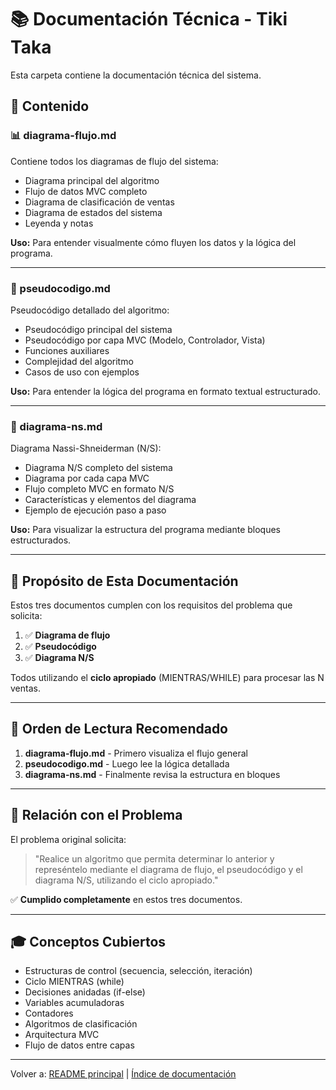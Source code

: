 # 📚 Documentación Técnica - Tiki Taka

Esta carpeta contiene la documentación técnica del sistema.

## 📄 Contenido

### 📊 diagrama-flujo.md
Contiene todos los diagramas de flujo del sistema:
- Diagrama principal del algoritmo
- Flujo de datos MVC completo
- Diagrama de clasificación de ventas
- Diagrama de estados del sistema
- Leyenda y notas

**Uso:** Para entender visualmente cómo fluyen los datos y la lógica del programa.

---

### 📝 pseudocodigo.md
Pseudocódigo detallado del algoritmo:
- Pseudocódigo principal del sistema
- Pseudocódigo por capa MVC (Modelo, Controlador, Vista)
- Funciones auxiliares
- Complejidad del algoritmo
- Casos de uso con ejemplos

**Uso:** Para entender la lógica del programa en formato textual estructurado.

---

### 📐 diagrama-ns.md
Diagrama Nassi-Shneiderman (N/S):
- Diagrama N/S completo del sistema
- Diagrama por cada capa MVC
- Flujo completo MVC en formato N/S
- Características y elementos del diagrama
- Ejemplo de ejecución paso a paso

**Uso:** Para visualizar la estructura del programa mediante bloques estructurados.

---

## 🎯 Propósito de Esta Documentación

Estos tres documentos cumplen con los requisitos del problema que solicita:
1. ✅ **Diagrama de flujo**
2. ✅ **Pseudocódigo**
3. ✅ **Diagrama N/S**

Todos utilizando el **ciclo apropiado** (MIENTRAS/WHILE) para procesar las N ventas.

---

## 📖 Orden de Lectura Recomendado

1. **diagrama-flujo.md** - Primero visualiza el flujo general
2. **pseudocodigo.md** - Luego lee la lógica detallada
3. **diagrama-ns.md** - Finalmente revisa la estructura en bloques

---

## 🔗 Relación con el Problema

El problema original solicita:

> "Realice un algoritmo que permita determinar lo anterior y represéntelo mediante el diagrama de flujo, el pseudocódigo y el diagrama N/S, utilizando el ciclo apropiado."

✅ **Cumplido completamente** en estos tres documentos.

---

## 🎓 Conceptos Cubiertos

- Estructuras de control (secuencia, selección, iteración)
- Ciclo MIENTRAS (while)
- Decisiones anidadas (if-else)
- Variables acumuladoras
- Contadores
- Algoritmos de clasificación
- Arquitectura MVC
- Flujo de datos entre capas

---

Volver a: [README principal](../README.md) | [Índice de documentación](../INDICE.md)
